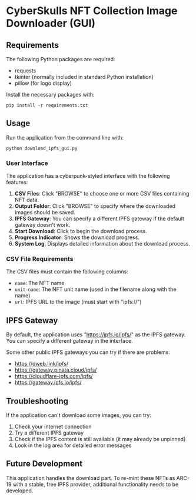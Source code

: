 # CyberSkulls NFT Collection Image Downloader (GUI)

## Requirements

The following Python packages are required:
- requests
- tkinter (normally included in standard Python installation)
- pillow (for logo display)

Install the necessary packages with:
```
pip install -r requirements.txt
```

## Usage

Run the application from the command line with:

```
python download_ipfs_gui.py
```



### User Interface

The application has a cyberpunk-styled interface with the following features:

1. **CSV Files**: Click "BROWSE" to choose one or more CSV files containing NFT data.
2. **Output Folder**: Click "BROWSE" to specify where the downloaded images should be saved.
3. **IPFS Gateway**: You can specify a different IPFS gateway if the default gateway doesn't work.
4. **Start Download**: Click to begin the download process.
5. **Progress Indicator**: Shows the download progress.
6. **System Log**: Displays detailed information about the download process.

### CSV File Requirements

The CSV files must contain the following columns:
- `name`: The NFT name
- `unit-name`: The NFT unit name (used in the filename along with the name)
- `url`: IPFS URL to the image (must start with "ipfs://")

## IPFS Gateway

By default, the application uses "https://ipfs.io/ipfs/" as the IPFS gateway. You can specify a different gateway in the interface.

Some other public IPFS gateways you can try if there are problems:
- https://dweb.link/ipfs/
- https://gateway.pinata.cloud/ipfs/
- https://cloudflare-ipfs.com/ipfs/
- https://gateway.ipfs.io/ipfs/

## Troubleshooting

If the application can't download some images, you can try:

1. Check your internet connection
2. Try a different IPFS gateway
3. Check if the IPFS content is still available (it may already be unpinned)
4. Look in the log area for detailed error messages

## Future Development

This application handles the download part. To re-mint these NFTs as ARC-19 with a stable, free IPFS provider, additional functionality needs to be developed. 